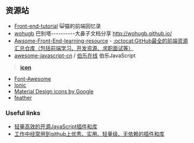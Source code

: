 ## 资源站

- [Front-end-tutorial](https://github.com/windiest/Front-end-tutorial) 😺猫的前端回忆录 
- [wohugb](https://github.com/wohugb/wohugb.github.com) 巴别塔----------大鼻子文档分享 http://wohugb.github.io/
- [Awsome-Front-End-learning-resource](https://github.com/helloqingfeng/Awsome-Front-End-learning-resource) - [:octocat:GitHub最全的前端资源汇总仓库（包括前端学习、开发资源、求职面试等）](https://helloqingfeng.github.io/front-end-index/index.html)
- [awesome-javascript-cn](https://github.com/jobbole/awesome-javascript-cn) / [伯乐在线](https://github.com/jobbole/) 伯乐JavaScript

> **[icon](https://github.com/search?utf8=%E2%9C%93&q=icon&type=)**
- [Font-Awesome](https://github.com/FortAwesome/Font-Awesome) 
- [Ionic](https://github.com/ionic-team/ionicons)
- [Material Design icons by Google](https://github.com/google/material-design-icons) 
- [feather](https://github.com/feathericons/feather)  

### Useful links
- [轻量高效的开源JavaScript插件和库](https://github.com/jaywcjlove/handbook/blob/master/Javascript/%E8%BD%BB%E9%87%8F%E9%AB%98%E6%95%88%E7%9A%84%E5%BC%80%E6%BA%90JavaScript%E6%8F%92%E4%BB%B6%E5%92%8C%E5%BA%93.md)
- [工作中经常用到github上优秀、实用、轻量级、无依赖的插件和库](https://www.jianshu.com/p/3567931611b8)
